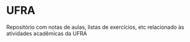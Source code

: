 # UFRA
Repositório com notas de aulas, listas de exercícios, etc relacionado às atividades acadêmicas da UFRA
